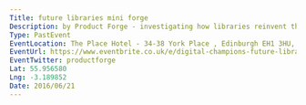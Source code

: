 ```yaml
---
Title: future libraries mini forge
Description: by Product Forge - investigating how libraries reinvent themselves as digital spaces, with a focus on e-lending, maker spaces and digital inclusion.
Type: PastEvent
EventLocation: The Place Hotel - 34-38 York Place , Edinburgh EH1 3HU, United Kingdom
EventUrl: https://www.eventbrite.co.uk/e/digital-champions-future-libraries-mini-forge-registration-24320838282
EventTwitter: productforge
Lat: 55.956580
Lng: -3.189852
Date: 2016/06/21
---
```

